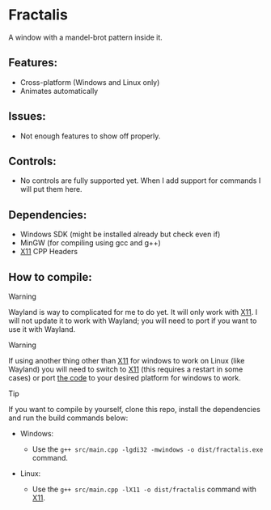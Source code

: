 # Fractalis
A window with a mandel-brot pattern inside it.

## Features:
- Cross-platform (Windows and Linux only)
- Animates automatically

## Issues:
- Not enough features to show off properly.

## Controls:
- No controls are fully supported yet. When I add support for commands I will put them here.

## Dependencies:
- Windows SDK (might be installed already but check even if)
- MinGW (for compiling using gcc and g++)
- [X11](https://en.wikipedia.org/wiki/X_Window_System) CPP Headers

## How to compile:

> [!WARNING]
> Wayland is way to complicated for me to do yet. It will only work with [X11](https://en.wikipedia.org/wiki/X_Window_System). I will not update it to work with Wayland; you will need to port if you want to use it with Wayland.

> [!WARNING]
> If using another thing other than [X11](https://en.wikipedia.org/wiki/X_Window_System) for windows to work on Linux (like Wayland) you will need to switch to [X11](https://en.wikipedia.org/wiki/X_Window_System) (this requires a restart in some cases) or port [the code](/src/main.cpp) to your desired platform for windows to work.

> [!TIP]
> If you want to compile by yourself, clone this repo, install the dependencies and run the build commands below:

- Windows:
    - Use the `g++ src/main.cpp -lgdi32 -mwindows -o dist/fractalis.exe` command.

- Linux:
    - Use the `g++ src/main.cpp -lX11 -o dist/fractalis` command with [X11](https://en.wikipedia.org/wiki/X_Window_System).
